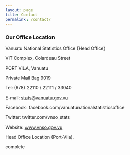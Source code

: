 ```yaml
---
layout: page
title: Contact
permalink: /contact/
---
```

### Our Office Location 

Vanuatu National Statistics Office (Head Office)

VIT Complex, Colardeau Street

PORT VILA, Vanuatu

Private Mail Bag 9019

Tel: (678) 22110 / 22111 / 33040

E-mail: stats@vanuatu.gov.vu

Facebook: facebook.com/vanuatunationalstatisticsoffice

Twitter: twitter.com/vnso_stats

Website: www.vnso.gov.vu

Head Office Location (Port-Vila).

complete


